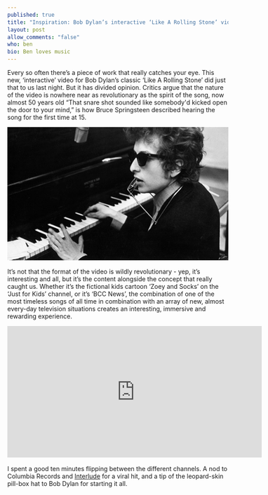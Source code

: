 ```yaml
---
published: true
title: "Inspiration: Bob Dylan’s interactive ‘Like A Rolling Stone’ video"
layout: post
allow_comments: "false"
who: ben
bio: Ben loves music
---
```


Every so often there’s a piece of work that really catches your eye. This new, ‘interactive’ video for Bob Dylan’s classic ‘Like A Rolling Stone’ did just that to us last night<!--excerpt-->. But it has divided opinion. Critics argue that the nature of the video is nowhere near as revolutionary as the spirit of the song, now almost 50 years old “That snare shot sounded like somebody'd kicked open the door to your mind,” is how Bruce Springsteen described hearing the song for the first time at 15.

![](/images/posts/2013-11-20-like-a-rolling-stone.jpg)

It’s not that the format of the video is wildly revolutionary -  yep, it’s interesting and all, but it’s the content alongside the concept that really caught us. Whether it’s the fictional kids cartoon ‘Zoey and Socks’ on the ‘Just for Kids’ channel, or it’s ‘BCC News’, the combination of one of the most timeless songs of all time in combination with an array of new, almost every-day television situations creates an interesting, immersive and rewarding experience.

<iframe width="580" height="300" scrolling="no" frameborder="no" src="http://content.interlude.fm/player/dylan/iframe.html?playerWidth=580&playerHeight=300">
</iframe>

I spent a good ten minutes flipping between the different channels. A nod to Columbia Records and  [Interlude](http://interlude.fm/) for a viral hit, and a tip of the leopard-skin pill-box hat to Bob Dylan for starting it all.
